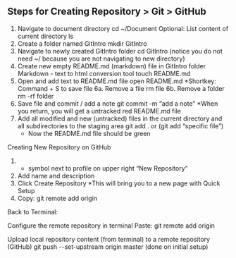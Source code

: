 ## Steps for Creating Repository > Git > GitHub
1. Navigate to document directory
    cd ~/Document
Optional: List content of current directory
    ls
2. Create a folder named GitIntro
    mkdir GitIntro
3. Navigate to newly created GitIntro folder
    cd GitIntro (notice you do not need ~/ because you are not navigating to new directory)
4. Create new empty README.md (markdown) file in GitIntro folder
    Markdown - text to html conversion tool
    touch README.md
5. Open and add text to README.md file
    open  README.md
*Shortkey: Command + S to save file
6a. Remove a file
	rm file
6b. Remove a folder
	rm -rf folder
7. Save file and commit / add a note
	git commit -m “add a note”
	*When you return, you will get a untracked red README.md file
8.  Add all modified and new (untracked) files in the current directory and all subdirectories to the staging area
	git add .    or (git add “specific file”)
	* Now the README.md file should be green

Creating New Repository on GitHub
1. + symbol next to profile on upper right “New Repository”
2. Add name and description
3. Click Create Repository
*This will bring you to a new page with Quick Setup
4. Copy: git remote add origin <repo url>
	
Back to Terminal:

Configure the remote repository in terminal
	Paste: git remote add origin <repo url>

Upload local repository content (from terminal) to a remote repository (GitHub)	git push --set-upstream origin master (done on initial setup)	

